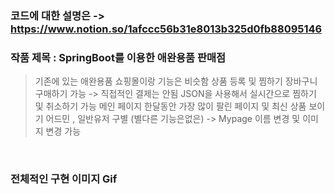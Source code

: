 ### 코드에 대한 설명은 -> https://www.notion.so/1afccc56b31e8013b325d0fb88095146
### 작품 제목 : SpringBoot를 이용한 애완용품 판매점 

> 기존에 있는 애완용품 쇼핑몰이랑 기능은 비슷함
> 상품 등록 및 찜하기 장바구니 구매하기 가능 -> 직접적인 결제는 안됨
> JSON을 사용해서 실시간으로 찜하기 및 취소하기 가능 
> 메인 페이지 한달동안 가장 많이 팔린 페이지 및 최신 상품 보이기
> 어드민 , 일반유저 구별 (별다른 기능은없은) -> Mypage 이름 변경 및 이미지 변경 가능 
<br>

### 전체적인 구현 이미지 Gif
